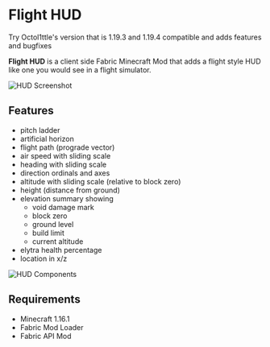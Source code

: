 # Flight HUD

Try Octol1ttle's version that is 1.19.3 and 1.19.4 compatible and adds features and bugfixes

__Flight HUD__ is a client side Fabric Minecraft Mod that adds a flight style HUD like one you would see in a flight simulator.

![HUD Screenshot](images/hud2020-07-07.png?raw=true "HUD Screenshot")

## Features
- pitch ladder
- artificial horizon
- flight path (prograde vector)
- air speed with sliding scale
- heading with sliding scale
- direction ordinals and axes
- altitude with sliding scale (relative to block zero)
- height (distance from ground)
- elevation summary showing
  - void damage mark
  - block zero
  - ground level
  - build limit
  - current altitude
- elytra health percentage
- location in x/z


![HUD Components](images/hud-diagram.png?raw=true "HUD Components")

## Requirements
- Minecraft 1.16.1
- Fabric Mod Loader
- Fabric API Mod
